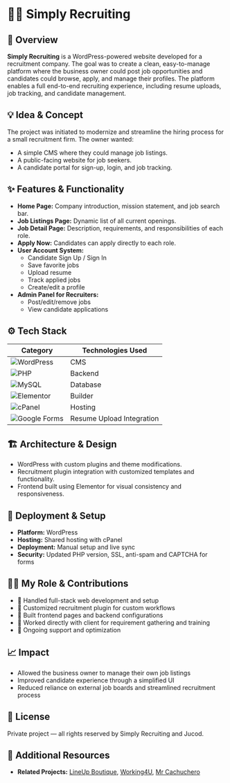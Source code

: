 # 🧑‍💼 Simply Recruiting

## 🧭 Overview
**Simply Recruiting** is a WordPress-powered website developed for a recruitment company. The goal was to create a clean, easy-to-manage platform where the business owner could post job opportunities and candidates could browse, apply, and manage their profiles. The platform enables a full end-to-end recruiting experience, including resume uploads, job tracking, and candidate management.

## 💡 Idea & Concept
The project was initiated to modernize and streamline the hiring process for a small recruitment firm. The owner wanted:
- A simple CMS where they could manage job listings.
- A public-facing website for job seekers.
- A candidate portal for sign-up, login, and job tracking.

## ✨ Features & Functionality
- **Home Page:** Company introduction, mission statement, and job search bar.
- **Job Listings Page:** Dynamic list of all current openings.
- **Job Detail Page:** Description, requirements, and responsibilities of each role.
- **Apply Now:** Candidates can apply directly to each role.
- **User Account System:**
  - Candidate Sign Up / Sign In
  - Save favorite jobs
  - Upload resume
  - Track applied jobs
  - Create/edit a profile
- **Admin Panel for Recruiters:**
  - Post/edit/remove jobs
  - View candidate applications

## ⚙️ Tech Stack
| Category        | Technologies Used |
|----------------|--------------------|
| ![WordPress](https://img.shields.io/badge/WordPress-21759B?logo=wordpress&logoColor=white&style=for-the-badge) | CMS |
| ![PHP](https://img.shields.io/badge/PHP-777BB4?logo=php&logoColor=white&style=for-the-badge) | Backend |
| ![MySQL](https://img.shields.io/badge/MySQL-4479A1?logo=mysql&logoColor=white&style=for-the-badge) | Database |
| ![Elementor](https://img.shields.io/badge/Elementor-92003B?logo=elementor&logoColor=white&style=for-the-badge) | Builder |
| ![cPanel](https://img.shields.io/badge/cPanel-FF6C2C?logo=cpanel&logoColor=white&style=for-the-badge) | Hosting |
| ![Google Forms](https://img.shields.io/badge/Resume%20Upload-34A853?logo=google&logoColor=white&style=for-the-badge) | Resume Upload Integration |

## 🏗 Architecture & Design
- WordPress with custom plugins and theme modifications.
- Recruitment plugin integration with customized templates and functionality.
- Frontend built using Elementor for visual consistency and responsiveness.

## 🚀 Deployment & Setup
- **Platform:** WordPress
- **Hosting:** Shared hosting with cPanel
- **Deployment:** Manual setup and live sync
- **Security:** Updated PHP version, SSL, anti-spam and CAPTCHA for forms

## 🧑‍💻 My Role & Contributions
- 💼 Handled full-stack web development and setup
- 🔧 Customized recruitment plugin for custom workflows
- 🧱 Built frontend pages and backend configurations
- 🤝 Worked directly with client for requirement gathering and training
- 🔄 Ongoing support and optimization

## 📈 Impact
- Allowed the business owner to manage their own job listings
- Improved candidate experience through a simplified UI
- Reduced reliance on external job boards and streamlined recruitment process

## 🪪 License
Private project — all rights reserved by Simply Recruiting and Jucod.

## 🔗 Additional Resources
- **Related Projects:** [LineUp Boutique](#), [Working4U](#), [Mr Cachuchero](#)
